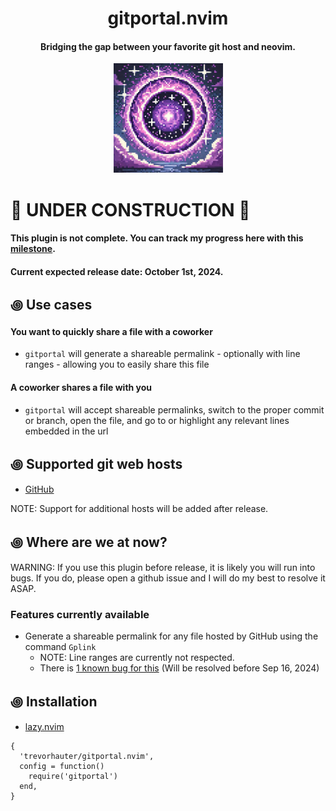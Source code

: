 <div align="center">

# gitportal.nvim
#### Bridging the gap between your favorite git host and neovim.


<img alt="Git Portal" height="175" src="/assets/gitportal-icon.png" />
</div>

# 🚧 UNDER CONSTRUCTION 🚧
#### This plugin is not complete. You can track my progress here with this [milestone](https://github.com/trevorhauter/gitportal.nvim/milestone/1). 
#### Current expected release date: October 1st, 2024.

## ꩜ Use cases
#### You want to quickly share a file with a coworker 
- `gitportal` will generate a shareable permalink - optionally with line ranges - allowing you to easily share this file

#### A coworker shares a file with you 
- `gitportal` will accept shareable permalinks, switch to the proper commit or branch, open the file, and go to or highlight any relevant lines embedded in the url

## ꩜ Supported git web hosts
- [GitHub](https://github.com/)

NOTE: Support for additional hosts will be added after release.


## ꩜ Where are we at now?
WARNING: If you use this plugin before release, it is likely you will run into bugs. If you do, please open a github issue and I will do my best to resolve it ASAP.

### Features currently available
- Generate a shareable permalink for any file hosted by GitHub using the command `Gplink`
    - NOTE: Line ranges are currently not respected.
    - There is [1 known bug for this](https://github.com/trevorhauter/gitportal.nvim/issues/8) (Will be resolved before Sep 16, 2024)

## ꩜ Installation
- [lazy.nvim](https://github.com/folke/lazy.nvim)
```
{
  'trevorhauter/gitportal.nvim',
  config = function()
    require('gitportal')
  end,
}
```
